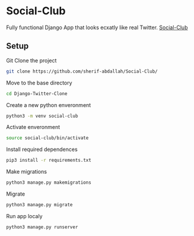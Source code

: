 # Social-Club

Fully functional Django App that looks ecxatly like real Twitter. [Social-Club](http://soocialclub.pythonanywhere.com/)

## Setup

Git Clone the project 
```bash
git clone https://github.com/sherif-abdallah/Social-Club/
```
Move to the base directory
```bash
cd Django-Twitter-Clone
```
Create a new python enveronment
```bash
python3 -m venv social-club
```
Activate enveronment
```bash
source social-club/bin/activate
```
Install required dependences
```bash
pip3 install -r requirements.txt
```
Make migrations
```bash
python3 manage.py makemigrations
```
Migrate
```bash
python3 manage.py migrate
```
Run app localy
```bash
python3 manage.py runserver
```
